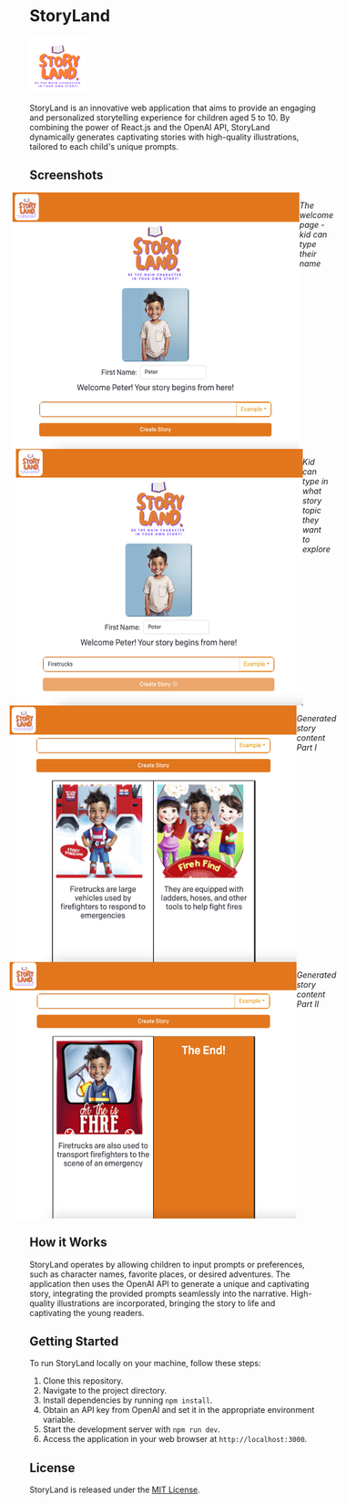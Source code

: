 # StoryLand

<img src="public/StoryLandLogo.png" alt="StoryLand Logo" width="100" height="100" />

StoryLand is an innovative web application that aims to provide an engaging and personalized storytelling experience for children aged 5 to 10. By combining the power of React.js and the OpenAI API, StoryLand dynamically generates captivating stories with high-quality illustrations, tailored to each child's unique prompts.

## Screenshots

<div style="display: flex; justify-content: center;">
    <img src="public/screenshot1.png" alt="screenshot1" width="600" height="450" />
        <p style="font-style: italic;">The welcome page - kid can type their name</p>
</div>
<div style="display: flex; justify-content: center;">
    <img src="public/screenshot2.png" alt="screenshot2" width="600" height="450" /> <p style="font-style: italic;">Kid can type in what story topic they want to explore</p>
</div>
<div style="display: flex; justify-content: center;">
    <img src="public/screenshot3.png" alt="screenshot3" width="600" height="450" />
    <p style="font-style: italic;">Generated story content Part I</p>
</div>
<div style="display: flex; justify-content: center;">
    <img src="public/screenshot4.png" alt="screenshot4" width="600" height="450" />
    <p style="font-style: italic;">Generated story content Part II</p>
</div>

## How it Works

StoryLand operates by allowing children to input prompts or preferences, such as character names, favorite places, or desired adventures. The application then uses the OpenAI API to generate a unique and captivating story, integrating the provided prompts seamlessly into the narrative. High-quality illustrations are incorporated, bringing the story to life and captivating the young readers.

## Getting Started

To run StoryLand locally on your machine, follow these steps:

1. Clone this repository.
2. Navigate to the project directory.
3. Install dependencies by running `npm install`.
4. Obtain an API key from OpenAI and set it in the appropriate environment variable.
5. Start the development server with `npm run dev`.
6. Access the application in your web browser at `http://localhost:3000`.

## License

StoryLand is released under the [MIT License](/path/to/license).
